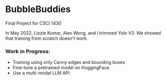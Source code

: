 # BubbleBuddies
Final Project for CSCI 1430

In May 2022, Lizzie Kumar, Alex Wong, and I trimmed Yolo V3. We showed that training from scratch doesn't work.

### Work in Progress:
- Training using only Canny edges and bounding boxes
- Fine-tune a pretrained model on HuggingFace
- Use a multi-modal LLM API
